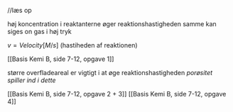 
//læs op 


høj koncentration i reaktanterne øger reaktionshastigheden
samme kan siges on gas i høj tryk

$v = Velocity [M/s]$
(hastiheden af reaktionen)

[[Basis Kemi B, side 7-12, opgave 1]] 

større overfladeareal er vigtigt i at øge reaktionshastigheden
_porøsitet spiller ind i dette_

[[Basis Kemi B, side 7-12, opgave 2 + 3]] 
[[Basis Kemi B, side 7-12, opgave 4]] 